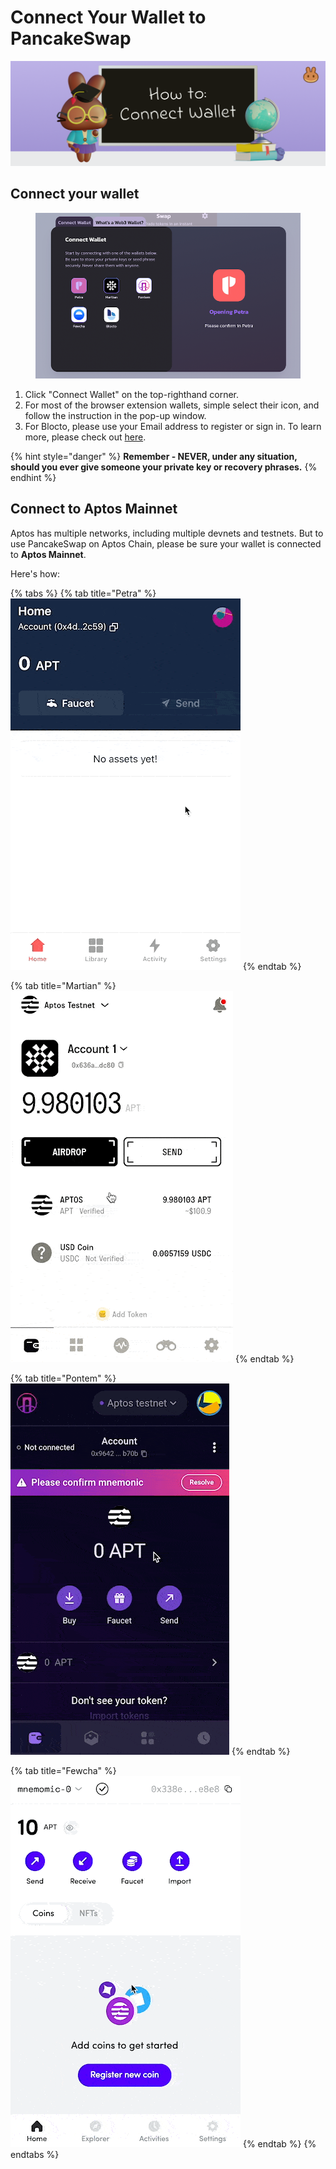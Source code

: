 # Connect Your Wallet to PancakeSwap

![](../.gitbook/assets/how-to-connect-wallet-header.png)

## Connect your wallet

<figure><img src="../.gitbook/assets/wallet-connection-aptos.png" alt=""><figcaption></figcaption></figure>

1. Click "Connect Wallet" on the top-righthand corner.
2. For most of the browser extension wallets, simple select their icon, and follow the instruction in the pop-up window.
3. For Blocto, please use your Email address to register or sign in. To learn more, please check out [here](wallet-guide.md).

{% hint style="danger" %}
**Remember - NEVER, under any situation, should you ever give someone your private key or recovery phrases.**
{% endhint %}

## **Connect to Aptos Mainnet**

Aptos has multiple networks, including multiple devnets and testnets. But to use PancakeSwap on Aptos Chain, please be sure your wallet is connected to **Aptos Mainnet**.&#x20;

Here's how:

{% tabs %}
{% tab title="Petra" %}
![](../.gitbook/assets/aptos-network-switching-petra.gif)
{% endtab %}

{% tab title="Martian" %}
![](../.gitbook/assets/aptos-network-switching-martian.gif)
{% endtab %}

{% tab title="Pontem" %}
![](../.gitbook/assets/aptos-network-switching-pontem.gif)
{% endtab %}

{% tab title="Fewcha" %}
![](../.gitbook/assets/aptos-network-switching-fewcha.gif)
{% endtab %}
{% endtabs %}
